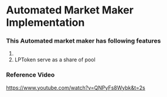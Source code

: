 # Automated Market Maker Implementation


### This Automated market maker has following features

1. 
2. LPToken serve as a share of pool




### Reference Video

https://www.youtube.com/watch?v=QNPyFs8Wybk&t=2s


